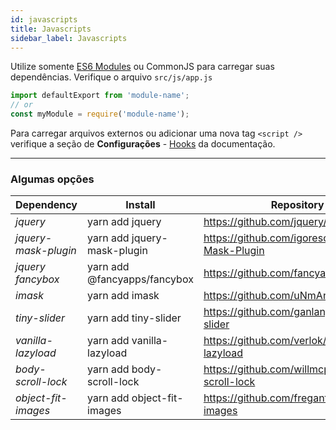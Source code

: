 ```yaml
---
id: javascripts
title: Javascripts
sidebar_label: Javascripts
---
```


Utilize somente [ES6 Modules](https://developer.mozilla.org/pt-BR/docs/Web/JavaScript/Reference/Statements/import) ou CommonJS para carregar suas dependências. Verifique o arquivo `src/js/app.js`

```js
import defaultExport from 'module-name';
// or
const myModule = require('module-name');
```

Para carregar arquivos externos ou adicionar uma nova tag `<script />`  
verifique a seção de **Configurações** - [Hooks](hooks) da documentação.

---

### Algumas opções

|Dependency          | Install                      | Repository                                        |
|--------------------|------------------------------|---------------------------------------------------|
*jquery*             | yarn add jquery              | https://github.com/jquery/jquery                  |
*jquery-mask-plugin* | yarn add jquery-mask-plugin  | https://github.com/igorescobar/jQuery-Mask-Plugin |
*jquery fancybox*    | yarn add @fancyapps/fancybox | https://github.com/fancyapps/fancybox             |
*imask*              | yarn add imask               | https://github.com/uNmAnNeR/imaskjs               |
*tiny-slider*        | yarn add tiny-slider         | https://github.com/ganlanyuan/tiny-slider         |
*vanilla-lazyload*   | yarn add vanilla-lazyload    | https://github.com/verlok/vanilla-lazyload        |
*body-scroll-lock*   | yarn add body-scroll-lock    | https://github.com/willmcpo/body-scroll-lock      |
*object-fit-images*  | yarn add object-fit-images   | https://github.com/fregante/object-fit-images     |